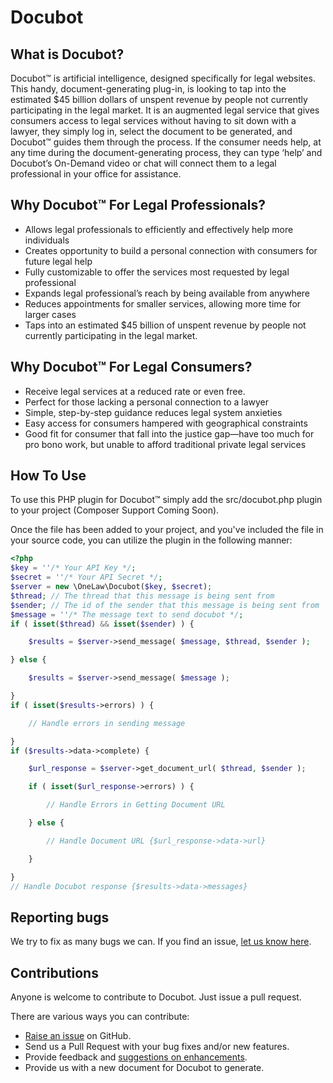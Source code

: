 Docubot
======================

What is Docubot?
----
Docubot™ is artificial intelligence, designed specifically for legal websites. This handy, document-generating plug-in, is looking to tap into the estimated $45 billion dollars of unspent revenue by people not currently participating in the legal market. It is an augmented legal service that gives consumers access to legal services without having to sit down with a lawyer, they simply log in, select the document to be generated, and Docubot™ guides them through the process. If the consumer needs help, at any time during the document-generating process, they can type ‘help’ and Docubot’s On-Demand video or chat will connect them to a legal professional in your office for assistance.

Why Docubot™ For Legal Professionals?
----
* Allows legal professionals to efficiently and effectively help more individuals
* Creates opportunity to build a personal connection with consumers for future 		legal help
* Fully customizable to offer the services most requested by legal professional
* Expands legal professional’s reach by being available from anywhere
* Reduces appointments for smaller services, allowing more time for larger cases
* Taps into an estimated $45 billion of unspent revenue by people not currently participating in the legal market.

Why Docubot™ For Legal Consumers?
----
* Receive legal services at a reduced rate or even free.
* Perfect for those lacking a personal connection to a lawyer
* Simple, step-by-step guidance reduces legal system anxieties
* Easy access for consumers hampered with geographical constraints
* Good fit for consumer that fall into the justice gap—have too much for pro bono 		work, but unable to afford traditional private legal services

How To Use
----
To use this PHP plugin for Docubot™ simply add the src/docubot.php plugin to your project (Composer Support Coming Soon).

Once the file has been added to your project, and you've included the file in your source code, you can utilize the plugin in the following manner:

```php
<?php
$key = ''/* Your API Key */;
$secret = ''/* Your API Secret */;
$server = new \OneLaw\Docubot($key, $secret);
$thread; // The thread that this message is being sent from
$sender; // The id of the sender that this message is being sent from
$message = ''/* The message text to send docubot */;
if ( isset($thread) && isset($sender) ) {

    $results = $server->send_message( $message, $thread, $sender );

} else {

    $results = $server->send_message( $message );

}
if ( isset($results->errors) ) {

    // Handle errors in sending message

}
if ($results->data->complete) {

    $url_response = $server->get_document_url( $thread, $sender );

    if ( isset($url_response->errors) ) {

        // Handle Errors in Getting Document URL

    } else {

        // Handle Document URL {$url_response->data->url}

    }

}
// Handle Docubot response {$results->data->messages}
```

Reporting bugs
----
We try to fix as many bugs we can. If you find an issue, [let us know here](https://github.com/auxai/docubot-php/issues/new).

Contributions
-------------
Anyone is welcome to contribute to Docubot. Just issue a pull request.

There are various ways you can contribute:

* [Raise an issue](https://github.com/auxai/docubot-php/issues) on GitHub.
* Send us a Pull Request with your bug fixes and/or new features.
* Provide feedback and [suggestions on enhancements](https://github.com/auxia/docubot-php/issues?direction=desc&labels=Enhancement&page=1&sort=created&state=open).
* Provide us with a new document for Docubot to generate.
